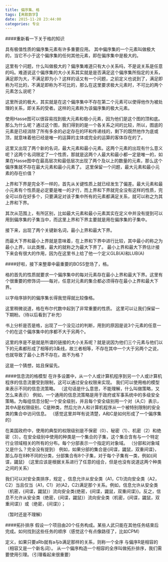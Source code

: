 ```yaml
---
title: 偏序集、格
tags: [离散数学]
date: 2015-11-28 23:44:00
categories: 专业
---
```


####重新看一下关于格的知识

具有极值性质的偏序集元素有许多重要应用。
其中偏序集的一个元素叫做极大的，当它不小于这个偏序集的任何其他元素，即在偏序集中是极大的。

这里有个问题，什么叫做极大的？偏序集难道只有大小关系吗，不是说关系是任意的吗。难道说这个偏序集的大小关系其实就是是否满足这个偏序集所指定的关系，满足即为大，不满足即为小？这样的话又有一个问题，之前定义也说到了，满足即称为可比的，不满足即称为不可比的，那么在这里要求极大元素时，不可比的两个元素怎么说呢？

这里所说的极大，其实就是在这个偏序集中不存在第二个元素可以使得他作为被处理的关系，即关系的受者。这样的元素称为该偏序集的极大元素。

使用Hasse图可以很容易找到极大元素和极小元素，因为他们是这个图的顶和底。
那么为什么呢？通过这个图，我们得到的是一个各关系之间的比较，所以，图底的元素是已经消除了所有多余的必定存在的环和传递线的，剩下的既然他作为底或顶，就意味着他已经是唯一的运算的主体或完全的运算的客体存在的了。

这里又出现了两个新的名词，最大元素和最小元素。这两个元素的出现有什么意义呢？这两个名词限定了一个性质，那就是这两个人最大和最小都一定是唯一的，如果在Hasse图中在最高层次和最低层次出现了两个及以上的数量的元素，那么这个偏序集就不存在最大元素和最小元素了。
这里保留一个问题，最大元素和最小元素的存在价值？

上界和下界是完全不一样的，首先从关键性质上就已经发生了偏差。最大元素和最小元素有个性质是必定要是唯一的才行，而上界和下界就完全没有这样的性质，完全可以存在好多个，只要满足对该子集中所有的元素都满足关系，就可以称之为其上界和下界。

其次从范围上，有所区别，比如最大元素和最小元素其实在定义中并没有提到可以用到偏序集的子集当中，而这里上界和下界主要就是用在偏序集的子集中。

接下来，出现了两个关键新名词，最小上界和最大下界。

而最大下界和最小上界就是意味着，在上界和下界中进行比较，其中最小的称之为最小上界，以此类推，最大的就称之为最大下界了。
最小上界和最大下界估计接下来会有很大的作用，因为在这里书上给了他一个定义GLB(A)和LUB(A)

####好啦，接下来整章中最重要的BOSS登场了，格。

格的首先的性质就要求一个偏序集中的每对元素存在最小上界和最大下界。这里有个很重要的修饰词——每对，任意对元素的集合都必须得存在最小上界和最大下界。

以字母序排列的偏序集长得我觉得就比较像格。

这里稍微说道，格在布尔代数中起到了非常重要的性质。
这里可以让我们保留一下期盼。（待以后看到了补充）

书上分析是否是格，出现了一个没见过的判断，用到的原因是说3个元素的任意一个的在这个偏序集中的序都不大于另两个。

这里的序是不是就是所谓的链接的大小关系呢？就是说因为他们三个元素与他们以下的元素都形成了相等的3条线，故三者相等，不存在其中一个大于另两个之说，也就导致了最小上界不存在。故不为格？

这是一个猜想，姑且保留先。

####信息流的格模型
在许多设置中，从一个人或计算机程序到另一个人或计算机程序的信息流要受到限制，这可以通过安全权限来实现。
我们可以使用格的模型来表示不同的信息流策略。
（这句话是什么意思，不能理解，什么叫做策略，又怎么来表示）
例如，一个通用的信息流策略是用于政府或军事系统中的多级安全策略。为每组信息分配一个安全级别，并且每个安全级别用一个对（A,C）表示，其中A是权限级别，C是种类，然后允许人和计算机程序从一个被特别限制的安全类的集合中访问信息。
（感觉这里并咩有说清楚，A和C是如何形成了一个偏序集的）

在美国政府中，使用的典型的权限级别是不保密（0）、秘密（1）、机密（2）和绝密（3）。在安全级别中使用的种类是一个集合的子集，这个集合含有与一个特定行业领域相关的所有的分布。每个分部表示一个指定的对象域。
（分部和对象域又是什么？完全没有提到）
例如，如果分部的集合是{间谍，鼹鼠，双重间谍}，那么存在8种不同的分类，分部集合有8个子集，对于每个子集有一类，例如{间谍，鼹鼠}
（这里应该是根据关系进行了任意的组合，但是也没有说道这两个种类之间的关系）

我们可以对安全类排序，规定   。信息允许从安全类（A1，C1}流向安全类（A2，C2）当且仅当（A1，C1）对(A2，C2)满足那个关系。例如，信息允许从安全类（机密，{间谍，鼹鼠}）流向安全类{绝密，{间谍，鼹鼠，双重间谍}}。反之，信息不允许从安全类（绝密，{间谍，鼹鼠}）流向安全类（机密，{间谍，鼹鼠，双重间谍}）或（绝密，{间谍}）；

（暂时还是不理解）

####拓扑排序
假设一个项目由20个任务构成。某些人武只能在其他任务结束后完成。如何找到这些任务的顺序（感觉这个有点像路径了，比如CPM）

定义，如果只要aRb就有a与b满足那样的关系，则称一个全序 与偏序R是相容的（相容又是一个新名词）。
从一个偏序构造一个相容的全序叫做拓扑排序，我们需要使用引理。（引理看起来很重要）